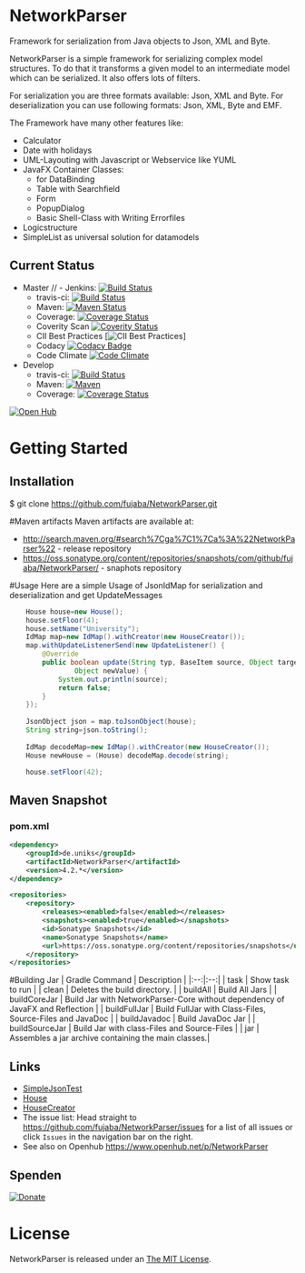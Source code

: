 NetworkParser
=============

Framework for serialization from Java objects to Json, XML and Byte.


NetworkParser is a simple framework for serializing complex model structures. 
To do that it transforms a given model to an intermediate model which can be serialized. It also offers lots of filters.

For serialization you are three formats available: Json, XML and Byte. 
For deserialization you can use following formats: Json, XML, Byte and EMF.

The Framework have many other features like:
- Calculator
- Date with holidays
- UML-Layouting with Javascript or Webservice like YUML
- JavaFX Container Classes:
  - for DataBinding
  - Table with Searchfield
  - Form
  - PopupDialog
  - Basic Shell-Class with Writing Errorfiles
- Logicstructure
- SimpleList as universal solution for datamodels

## Current Status ##
- Master
//  - Jenkins: [![Build Status](https://se.cs.uni-kassel.de/jenkins/job/NetworkParser/badge/icon)](https://se.cs.uni-kassel.de/jenkins/Networkparser/)
  - travis-ci: [![Build Status](https://travis-ci.org/fujaba/NetworkParser.svg?branch=master)](https://travis-ci.org/fujaba/NetworkParser)
  - Maven: [![Maven Status](http://se.cs.uni-kassel.de/maven/icon?project=NetworkParser)](http://se.cs.uni-kassel.de/maven/de/uniks/NetworkParser/latest/NetworkParser.jar)
  - Coverage: [![Coverage Status](https://coveralls.io/repos/fujaba/NetworkParser/badge.svg?branch=master&service=github)](https://coveralls.io/github/fujaba/NetworkParser?branch=master)
  - Coverity Scan [![Coverity Status](https://scan.coverity.com/projects/8708/badge.svg)](https://scan.coverity.com/projects/fujaba-networkparser)
  - CII Best Practices [![CII Best Practices](https://bestpractices.coreinfrastructure.org/projects/561/badge)]
  - Codacy [![Codacy Badge](https://api.codacy.com/project/badge/Grade/03b590f35f334375b890f4261bf80bea)](https://www.codacy.com/app/stefan_7/NetworkParser?utm_source=github.com&amp;utm_medium=referral&amp;utm_content=fujaba/NetworkParser&amp;utm_campaign=Badge_Grade)
  - Code Climate [![Code Climate](https://codeclimate.com/github/fujaba/NetworkParser/badges/gpa.svg)](https://codeclimate.com/github/fujaba/NetworkParser)
- Develop
  - travis-ci: [![Build Status](https://travis-ci.org/fujaba/NetworkParser.svg?branch=develop)](https://travis-ci.org/fujaba/NetworkParser)
  - Maven: [![Maven](http://se.cs.uni-kassel.de/maven/icon?project=NetworkParser&type=snaphots)](http://se.cs.uni-kassel.de/maven/de/uniks/NetworkParser/latest-SNAPSHOT/NetworkParser-SNAPSHOT.jar)
  - Coverage: [![Coverage Status](https://coveralls.io/repos/fujaba/NetworkParser/badge.svg?branch=develop&service=github)](https://coveralls.io/github/fujaba/NetworkParser?branch=develop)
  
[![Open Hub](https://www.openhub.net/p/NetworkParser/widgets/project_partner_badge?format=gif&ref=Partner+Badge "Open Hub")](https://www.openhub.net/p/NetworkParser/)

# Getting Started

## Installation
$ git clone https://github.com/fujaba/NetworkParser.git

#Maven artifacts
Maven artifacts are available at:
- http://search.maven.org/#search%7Cga%7C1%7Ca%3A%22NetworkParser%22 - release repository
- https://oss.sonatype.org/content/repositories/snapshots/com/github/fujaba/NetworkParser/ - snaphots repository

#Usage
Here are a simple Usage of JsonIdMap for serialization and deserialization and get UpdateMessages
```java
	House house=new House();
	house.setFloor(4);
	house.setName("University");
	IdMap map=new IdMap().withCreator(new HouseCreator());
	map.withUpdateListenerSend(new UpdateListener() {
		@Override
		public boolean update(String typ, BaseItem source, Object target, String property, Object oldValue,
				Object newValue) {
			System.out.println(source);
			return false;
		}
	});
	
	JsonObject json = map.toJsonObject(house);
	String string=json.toString();
	
	IdMap decodeMap=new IdMap().withCreator(new HouseCreator());
	House newHouse = (House) decodeMap.decode(string);

	house.setFloor(42);
```
## Maven Snapshot
### pom.xml
```xml
<dependency>
	<groupId>de.uniks</groupId>
	<artifactId>NetworkParser</artifactId>
	<version>4.2.*</version>
</dependency>

<repositories>
	<repository>
		<releases><enabled>false</enabled></releases>
		<snapshots><enabled>true</enabled></snapshots>
		<id>Sonatype Snapshots</id>
		<name>Sonatype Snapshots</name>
		<url>https://oss.sonatype.org/content/repositories/snapshots</url>
	</repository>
</repositories>
```
#Building Jar
| Gradle Command | Description |
|:--:|:--:|
| task | Show task to run |
| clean | Deletes the build directory. |
| buildAll | Build All Jars |
| buildCoreJar | Build Jar with NetworkParser-Core without dependency of JavaFX and Reflection |
| buildFullJar | Build FullJar with Class-Files, Source-Files and JavaDoc |
| buildJavadoc | Build JavaDoc Jar |
| buildSourceJar | Build Jar with class-Files and Source-Files |
| jar | Assembles a jar archive containing the main classes.|

## Links
- [SimpleJsonTest](src/test/java/de/uniks/networkparser/test/SimpleJsonTest.java "Sourcecode SimpleJsonTest.java")
- [House](src/test/java/de/uniks/networkparser/test/model/House.java "Sourcecode House.java")
- [HouseCreator](src/test/java/de/uniks/networkparser/test/model/util/HouseCreator.java "Sourcecode HouseCreator.java")
- The issue list: Head straight to https://github.com/fujaba/NetworkParser/issues for a list of all issues or click `Issues` in the navigation bar on the right.
- See also on Openhub https://www.openhub.net/p/NetworkParser

## Spenden
[![Donate](https://img.shields.io/badge/Donate-PayPal-green.svg)](https://www.paypal.com/cgi-bin/webscr?cmd=_s-xclick&hosted_button_id=FSHD59SQ8PR2Y)

# License
NetworkParser is released under an [The MIT License](src/main/resources/Licence.txt).
